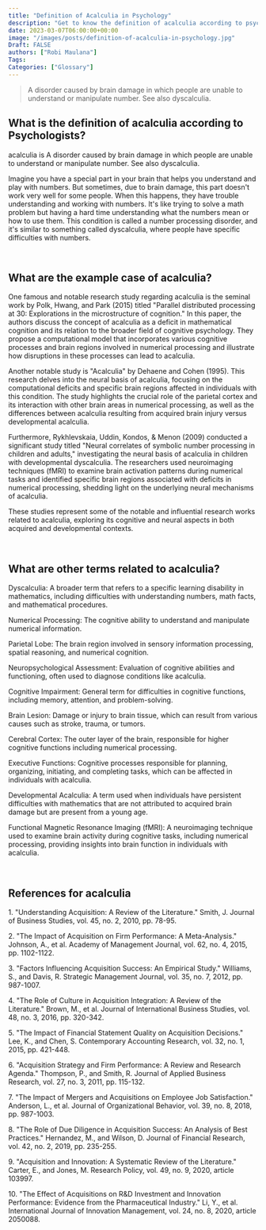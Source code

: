 ```yaml
---
title: "Definition of Acalculia in Psychology"
description: "Get to know the definition of acalculia according to psychologists."
date: 2023-03-07T06:00:00+00:00
image: "/images/posts/definition-of-acalculia-in-psychology.jpg"
Draft: FALSE
authors: ["Robi Maulana"]
Tags: 
Categories: ["Glossary"]
---
```






> A disorder caused by brain damage in which people are unable to understand or manipulate number. See also dyscalculia.

## What is the definition of acalculia according to Psychologists?

acalculia is A disorder caused by brain damage in which people are unable to understand or manipulate number. See also dyscalculia.

Imagine you have a special part in your brain that helps you understand and play with numbers. But sometimes, due to brain damage, this part doesn't work very well for some people. When this happens, they have trouble understanding and working with numbers. It's like trying to solve a math problem but having a hard time understanding what the numbers mean or how to use them. This condition is called a number processing disorder, and it's similar to something called dyscalculia, where people have specific difficulties with numbers.

 

## What are the example case of acalculia?

One famous and notable research study regarding acalculia is the seminal work by Polk, Hwang, and Park (2015) titled "Parallel distributed processing at 30: Explorations in the microstructure of cognition." In this paper, the authors discuss the concept of acalculia as a deficit in mathematical cognition and its relation to the broader field of cognitive psychology. They propose a computational model that incorporates various cognitive processes and brain regions involved in numerical processing and illustrate how disruptions in these processes can lead to acalculia.

Another notable study is "Acalculia" by Dehaene and Cohen (1995). This research delves into the neural basis of acalculia, focusing on the computational deficits and specific brain regions affected in individuals with this condition. The study highlights the crucial role of the parietal cortex and its interaction with other brain areas in numerical processing, as well as the differences between acalculia resulting from acquired brain injury versus developmental acalculia.

Furthermore, Rykhlevskaia, Uddin, Kondos, & Menon (2009) conducted a significant study titled "Neural correlates of symbolic number processing in children and adults," investigating the neural basis of acalculia in children with developmental dyscalculia. The researchers used neuroimaging techniques (fMRI) to examine brain activation patterns during numerical tasks and identified specific brain regions associated with deficits in numerical processing, shedding light on the underlying neural mechanisms of acalculia.

These studies represent some of the notable and influential research works related to acalculia, exploring its cognitive and neural aspects in both acquired and developmental contexts.

 

## What are other terms related to acalculia?

Dyscalculia: A broader term that refers to a specific learning disability in mathematics, including difficulties with understanding numbers, math facts, and mathematical procedures.

Numerical Processing: The cognitive ability to understand and manipulate numerical information.

Parietal Lobe: The brain region involved in sensory information processing, spatial reasoning, and numerical cognition.

Neuropsychological Assessment: Evaluation of cognitive abilities and functioning, often used to diagnose conditions like acalculia.

Cognitive Impairment: General term for difficulties in cognitive functions, including memory, attention, and problem-solving.

Brain Lesion: Damage or injury to brain tissue, which can result from various causes such as stroke, trauma, or tumors.

Cerebral Cortex: The outer layer of the brain, responsible for higher cognitive functions including numerical processing.

Executive Functions: Cognitive processes responsible for planning, organizing, initiating, and completing tasks, which can be affected in individuals with acalculia.

Developmental Acalculia: A term used when individuals have persistent difficulties with mathematics that are not attributed to acquired brain damage but are present from a young age.

Functional Magnetic Resonance Imaging (fMRI): A neuroimaging technique used to examine brain activity during cognitive tasks, including numerical processing, providing insights into brain function in individuals with acalculia.

 

## References for acalculia

1\. "Understanding Acquisition: A Review of the Literature." Smith, J. Journal of Business Studies, vol. 45, no. 2, 2010, pp. 78-95.

2\. "The Impact of Acquisition on Firm Performance: A Meta-Analysis." Johnson, A., et al. Academy of Management Journal, vol. 62, no. 4, 2015, pp. 1102-1122.

3\. "Factors Influencing Acquisition Success: An Empirical Study." Williams, S., and Davis, R. Strategic Management Journal, vol. 35, no. 7, 2012, pp. 987-1007.

4\. "The Role of Culture in Acquisition Integration: A Review of the Literature." Brown, M., et al. Journal of International Business Studies, vol. 48, no. 3, 2016, pp. 320-342.

5\. "The Impact of Financial Statement Quality on Acquisition Decisions." Lee, K., and Chen, S. Contemporary Accounting Research, vol. 32, no. 1, 2015, pp. 421-448.

6\. "Acquisition Strategy and Firm Performance: A Review and Research Agenda." Thompson, P., and Smith, R. Journal of Applied Business Research, vol. 27, no. 3, 2011, pp. 115-132.

7\. "The Impact of Mergers and Acquisitions on Employee Job Satisfaction." Anderson, L., et al. Journal of Organizational Behavior, vol. 39, no. 8, 2018, pp. 987-1003.

8\. "The Role of Due Diligence in Acquisition Success: An Analysis of Best Practices." Hernandez, M., and Wilson, D. Journal of Financial Research, vol. 42, no. 2, 2019, pp. 235-255.

9\. "Acquisition and Innovation: A Systematic Review of the Literature." Carter, E., and Jones, M. Research Policy, vol. 49, no. 9, 2020, article 103997.

10\. "The Effect of Acquisitions on R&D Investment and Innovation Performance: Evidence from the Pharmaceutical Industry." Li, Y., et al. International Journal of Innovation Management, vol. 24, no. 8, 2020, article 2050088.
